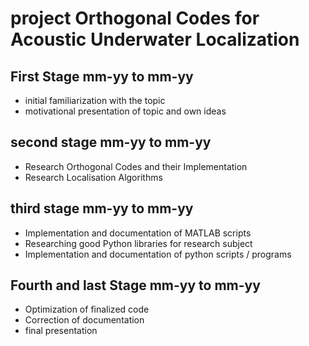 # project Orthogonal Codes for Acoustic Underwater Localization

## First Stage mm-yy to mm-yy

* initial familiarization with the topic
* motivational presentation of topic and own ideas

## second stage mm-yy to mm-yy

* Research Orthogonal Codes and their Implementation
* Research Localisation Algorithms

## third stage mm-yy to mm-yy

* Implementation and documentation of MATLAB scripts
* Researching good Python libraries for research subject
* Implementation and documentation of python scripts / programs

## Fourth and last Stage mm-yy to mm-yy

* Optimization of finalized code
* Correction of documentation
* final presentation